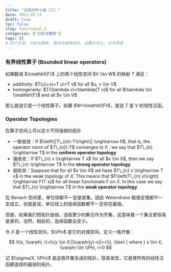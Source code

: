 ```yaml
---
title: "泛函分析小结（二）"
date: 2022-03-11
draft: true
toc: false
slug: functional-2
categories: ["分析与概率"]
tags: []
# 四个大类: 分析与概率, 算法与程序设计, 运筹与优化, 论文简读
---
```



<!-- 这一节应该包括巴拿赫空间中的有界线性算子的基本理论 -->


### 有界线性算子 (Bounded linear operators)

如果数域 $\\mathbf{F}$ 上的两个线性空间 $V \\to W$ 的映射 $T$ 满足：

+ additivity: $T(u\+v)=T u\+T v$ for all $u, v \\in V$
+ homogeneity: $T(\\lambda v)=\\lambda(T v)$ for all $\\lambda \\in \\mathbf{F}$ and all $v \\in V$

那么就说它是一个线性算子。如果 $W=\\mathbf{F}$，就说 $T$ 是 $V$ 的线性泛函。

### Operator Topologies

在算子空间上可以定义不同强弱的拓扑

- 一致收敛：If $\\left\\|T\_{n}\-T\\right\\| \\rightarrow 0$, that is, the operator norm of $T\_{n}\-T$ converges to 0 , we say that $T\_{n} \\rightarrow T$ in the **uniform operator topology**
- 强收敛：If $T\_{n} x \\rightarrow T x$ for all $x \\in X$, then we say $T\_{n} \\rightarrow T$ in the **strong operator topology**
- 弱收敛：Suppose that for all $x \\in X$ we have $T\_{n} x \\rightarrow T x$ in the weak topology of $X$. This means that $F\\left(T\_{n} x\\right) \\rightarrow F(T x)$ for all linear functionals $F$ on $X$. In this case we say that $T\_{n} \\rightarrow T$ in the **weak operator topology**



在 Banach 空间里，单位球都不一定是紧集，因此 Weierstrass 极值定理都不一定成立，也就是说，单位球上的连续函数都不一定存在最值。

但是，如果我们把拓扑放弱，选取更少的集合作为开集，这意味着一个集合更容易是紧的，当然，相反的，连续函数会变少。

令 $X$ 是一个线性空间，$\\Phi$ 是它的对偶空间。定义一族开集：

$$
V(x, \\varphi, r)=\\{y \\in X:|\\varphi(y\-x)|<r\\}, \\text { where } x \\in X, \\varphi \\in \\Phi, r>0
$$

记 $\\sigma(X, \\Phi)$ 是这族开集生成的拓扑。容易发现，它是使所有的线性泛函都连续的最弱的拓扑。



